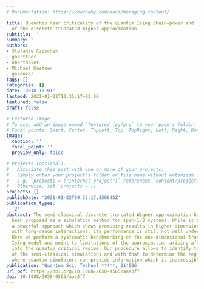 ```yaml
---
# Documentation: https://wowchemy.com/docs/managing-content/

title: Quenches near criticality of the quantum Ising chain—power and limitations
  of the discrete truncated Wigner approximation
subtitle: ''
summary: ''
authors:
- Stefanie Czischek
- gaerttner
- oberthaler
- Michael Kastner
- gasenzer
tags: []
categories: []
date: '2018-10-01'
lastmod: 2021-01-22T10:35:17+01:00
featured: false
draft: false

# Featured image
# To use, add an image named `featured.jpg/png` to your page's folder.
# Focal points: Smart, Center, TopLeft, Top, TopRight, Left, Right, BottomLeft, Bottom, BottomRight.
image:
  caption: ''
  focal_point: ''
  preview_only: false

# Projects (optional).
#   Associate this post with one or more of your projects.
#   Simply enter your project's folder or file name without extension.
#   E.g. `projects = ["internal-project"]` references `content/project/deep-learning/index.md`.
#   Otherwise, set `projects = []`.
projects: []
publishDate: '2021-01-22T09:35:17.350645Z'
publication_types:
- '2'
abstract: The semi-classical discrete truncated Wigner approximation has recently
  been proposed as a simulation method for spin-1/2 systems. While it appears to provide
  a powerful approach which shows promising results in higher dimensions and for systems
  with long-range interactions, its performance is still not well understood in general.
  Here we perform a systematic benchmarking on the one-dimensional transverse-field
  Ising model and point to limitations of the approximation arising after sudden quenches
  into the quantum critical regime. Our procedure allows to identify the limitations
  of the semi-classical simulations and with that to determine the regimes and questions
  where quantum simulators can provide information which is inaccessible to semi-classics.
publication: 'Quantum Sci. Technol **4**, 014006'
url_pdf: https://doi.org/10.1088/2058-9565/aae3f7
doi: 10.1088/2058-9565/aae3f7
---
```

